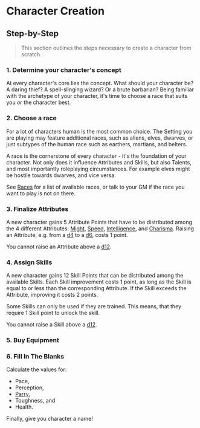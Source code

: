 # Character Creation

## Step-by-Step

> This section outlines the steps necessary to create a character from scratch.

### 1. Determine your character's concept

At every character's core lies the concept. What should your character be? A
daring thief? A spell-slinging wizard? Or a brute barbarian? Being familiar with
the archetype of your character, it's time to choose a race that suits you *or*
the character best.

### 2. Choose a race

For a lot of characters human is the most common choice. The Setting you are
playing may feature additional races, such as aliens, elves, dwarves, or just
subtypes of the human race such as earthers, martians, and belters.

A race is the cornerstone of every character - it's the foundation of your
character. Not only does it influence Attributes and Skills, but also Talents,
and most importantly roleplaying circumstances. For example elves might be
hostile towards dwarves, and vice versa.

See [Races](/character/races) for a list of available races, or talk to your GM
if the race you want to play is not on there.

### 3. Finalize Attributes

A new character gains 5 Attribute Points that have to be distributed among the 4
different Attributes: [Might](/character#might-mi),
[Speed](/character#speed-sp), [Intelligence](/character#intelligence-in), and
[Charisma](/character#charisma-ch). Raising an Attribute, e.g. from a [d4](#d4)
to a [d6](#d6), costs 1 point.

You cannot raise an Attribute above a [d12](#d12).

### 4. Assign Skills

A new character gains 12 Skill Points that can be distributed among the
available Skills. Each Skill improvement costs 1 point, as long as the Skill is
equal to or less than the corresponding Attribute. If the Skill exceeds the
Attribute, improving it costs 2 points.

Some Skills can only be used if they are trained. This means, that they require
1 Skill point to unlock the skill.

You cannot raise a Skill above a [d12](#d12).

### 5. Buy Equipment



### 6. Fill In The Blanks

Calculate the values for:

* Pace,
* Perception,
* [Parry](/character#parry),
* Toughness, and
* Health.

Finally, give you character a name!
